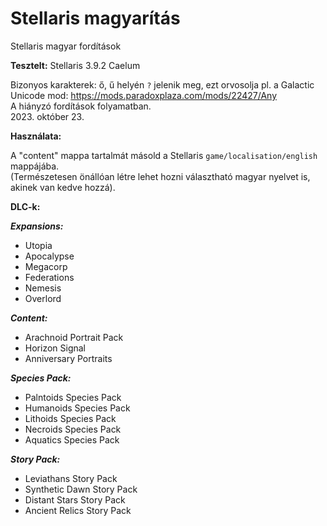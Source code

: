 # Stellaris magyarítás

Stellaris magyar fordítások

**Tesztelt:** Stellaris 3.9.2 Caelum

Bizonyos karakterek: ő, ű helyén `?` jelenik meg, ezt orvosolja pl. a Galactic Unicode mod: https://mods.paradoxplaza.com/mods/22427/Any<br>
A hiányzó fordítások folyamatban.<br>
2023. október 23.

**Használata:**

A "content" mappa tartalmát másold a Stellaris `game/localisation/english` mappájába.<br>
(Természetesen önállóan létre lehet hozni választható magyar nyelvet is, akinek van kedve hozzá).

**DLC-k:**

***Expansions:***

- Utopia
- Apocalypse
- Megacorp
- Federations
- Nemesis
- Overlord

***Content:***

- Arachnoid Portrait Pack
- Horizon Signal
- Anniversary Portraits

***Species Pack:***

- Palntoids Species Pack
- Humanoids Species Pack
- Lithoids Species Pack
- Necroids Species Pack
- Aquatics Species Pack

***Story Pack:***

- Leviathans Story Pack
- Synthetic Dawn Story Pack
- Distant Stars Story Pack
- Ancient Relics Story Pack

